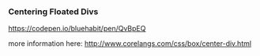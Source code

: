 ### Centering Floated Divs

https://codepen.io/bluehabit/pen/QvBpEQ

more information here: http://www.corelangs.com/css/box/center-div.html
